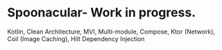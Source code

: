 # Spoonacular- Work in progress.
Kotlin, Clean Architecture, MVI, Multi-module, Compose, Ktor (Network), Coil (Image Caching), Hilt Dependency Injection

